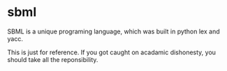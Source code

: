 # sbml

SBML is a unique programing language, which was built in python lex and yacc.

This is just for reference. If you got caught on acadamic dishonesty, you should take all the reponsibility. 
